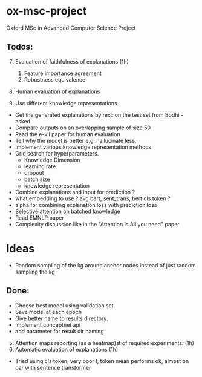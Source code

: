 # ox-msc-project

Oxford MSc in Advanced Computer Science Project

## Todos:
7. Evaluation of faithfulness of explanations (1h)
   1. Feature importance agreement
   2. Robustness equivalence


2. Human evaluation of explanations
6. Use different knowledge representations
- Get the generated explanations by rexc on the test set from Bodhi - asked
- Compare outputs on an overlapping sample of size 50
- Read the e-vil paper for human evaluation
- Tell why the model is better e.g. hallucinate less, 
- Implement various knowledge representation methods
- Grid search for hyperparameters.
    - Knowledge Dimension
    - learning rate
    - dropout
    - batch size
    - knowledge representation
- Combine explanations and input for prediction ?
- what embedding to use ? avg bart, sent_trans, bert cls token ?
- alpha for combining explanation loss with prediction loss
- Selective attention on batched knowledge
- Read EMNLP paper
- Complexity discussion like in the "Attention is All you need" paper
# Ideas
- Random sampling of the kg around anchor nodes instead of just random sampling the kg

## Done:

- Choose best model using validation set.
- Save model at each epoch
- Give better name to results directory.
- Implement conceptnet api
- add parameter for result dir naming
5. Attention maps reporting (as a heatmap)st of required experiments: (1h)
6. Automatic evaluation of explanations (1h)
- Tried using cls token, very poor !, token mean performs ok, almost on par with sentence transformer
